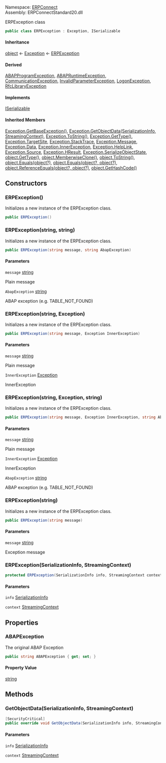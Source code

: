 
Namespace: [ERPConnect](index.md)  
Assembly: ERPConnectStandard20.dll  

ERPException class

```csharp
public class ERPException : Exception, ISerializable
```

#### Inheritance

[object](https://learn.microsoft.com/dotnet/api/system.object) ← 
[Exception](https://learn.microsoft.com/dotnet/api/system.exception) ← 
[ERPException](ERPConnect.ERPException.md)

#### Derived

[ABAPProgramException](ERPConnect.ABAPProgramException.md), 
[ABAPRuntimeException](ERPConnect.ABAPRuntimeException.md), 
[CommunicationException](ERPConnect.CommunicationException.md), 
[InvalidParameterException](ERPConnect.InvalidParameterException.md), 
[LogonException](ERPConnect.LogonException.md), 
[RfcLibraryException](ERPConnect.RfcLibraryException.md)

#### Implements

[ISerializable](https://learn.microsoft.com/dotnet/api/system.runtime.serialization.iserializable)

#### Inherited Members

[Exception.GetBaseException\(\)](https://learn.microsoft.com/dotnet/api/system.exception.getbaseexception), 
[Exception.GetObjectData\(SerializationInfo, StreamingContext\)](https://learn.microsoft.com/dotnet/api/system.exception.getobjectdata), 
[Exception.ToString\(\)](https://learn.microsoft.com/dotnet/api/system.exception.tostring), 
[Exception.GetType\(\)](https://learn.microsoft.com/dotnet/api/system.exception.gettype), 
[Exception.TargetSite](https://learn.microsoft.com/dotnet/api/system.exception.targetsite), 
[Exception.StackTrace](https://learn.microsoft.com/dotnet/api/system.exception.stacktrace), 
[Exception.Message](https://learn.microsoft.com/dotnet/api/system.exception.message), 
[Exception.Data](https://learn.microsoft.com/dotnet/api/system.exception.data), 
[Exception.InnerException](https://learn.microsoft.com/dotnet/api/system.exception.innerexception), 
[Exception.HelpLink](https://learn.microsoft.com/dotnet/api/system.exception.helplink), 
[Exception.Source](https://learn.microsoft.com/dotnet/api/system.exception.source), 
[Exception.HResult](https://learn.microsoft.com/dotnet/api/system.exception.hresult), 
[Exception.SerializeObjectState](https://learn.microsoft.com/dotnet/api/system.exception.serializeobjectstate), 
[object.GetType\(\)](https://learn.microsoft.com/dotnet/api/system.object.gettype), 
[object.MemberwiseClone\(\)](https://learn.microsoft.com/dotnet/api/system.object.memberwiseclone), 
[object.ToString\(\)](https://learn.microsoft.com/dotnet/api/system.object.tostring), 
[object.Equals\(object?\)](https://learn.microsoft.com/dotnet/api/system.object.equals\#system\-object\-equals\(system\-object\)), 
[object.Equals\(object?, object?\)](https://learn.microsoft.com/dotnet/api/system.object.equals\#system\-object\-equals\(system\-object\-system\-object\)), 
[object.ReferenceEquals\(object?, object?\)](https://learn.microsoft.com/dotnet/api/system.object.referenceequals), 
[object.GetHashCode\(\)](https://learn.microsoft.com/dotnet/api/system.object.gethashcode)

## Constructors

### <a id="ERPConnect_ERPException__ctor"></a> ERPException\(\)

Initializes a new instance of the ERPException class.

```csharp
public ERPException()
```

### <a id="ERPConnect_ERPException__ctor_System_String_System_String_"></a> ERPException\(string, string\)

Initializes a new instance of the ERPException class.

```csharp
public ERPException(string message, string AbapException)
```

#### Parameters

`message` [string](https://learn.microsoft.com/dotnet/api/system.string)

Plain message

`AbapException` [string](https://learn.microsoft.com/dotnet/api/system.string)

ABAP exception (e.g. TABLE_NOT_FOUND)

### <a id="ERPConnect_ERPException__ctor_System_String_System_Exception_"></a> ERPException\(string, Exception\)

Initializes a new instance of the ERPException class.

```csharp
public ERPException(string message, Exception InnerException)
```

#### Parameters

`message` [string](https://learn.microsoft.com/dotnet/api/system.string)

Plain message

`InnerException` [Exception](https://learn.microsoft.com/dotnet/api/system.exception)

InnerException

### <a id="ERPConnect_ERPException__ctor_System_String_System_Exception_System_String_"></a> ERPException\(string, Exception, string\)

Initializes a new instance of the ERPException class.

```csharp
public ERPException(string message, Exception InnerException, string AbapException)
```

#### Parameters

`message` [string](https://learn.microsoft.com/dotnet/api/system.string)

Plain message

`InnerException` [Exception](https://learn.microsoft.com/dotnet/api/system.exception)

InnerException

`AbapException` [string](https://learn.microsoft.com/dotnet/api/system.string)

ABAP exception (e.g. TABLE_NOT_FOUND)

### <a id="ERPConnect_ERPException__ctor_System_String_"></a> ERPException\(string\)

Initializes a new instance of the ERPException class.

```csharp
public ERPException(string message)
```

#### Parameters

`message` [string](https://learn.microsoft.com/dotnet/api/system.string)

Exception message

### <a id="ERPConnect_ERPException__ctor_System_Runtime_Serialization_SerializationInfo_System_Runtime_Serialization_StreamingContext_"></a> ERPException\(SerializationInfo, StreamingContext\)

```csharp
protected ERPException(SerializationInfo info, StreamingContext context)
```

#### Parameters

`info` [SerializationInfo](https://learn.microsoft.com/dotnet/api/system.runtime.serialization.serializationinfo)

`context` [StreamingContext](https://learn.microsoft.com/dotnet/api/system.runtime.serialization.streamingcontext)

## Properties

### <a id="ERPConnect_ERPException_ABAPException"></a> ABAPException

The original ABAP Exception

```csharp
public string ABAPException { get; set; }
```

#### Property Value

 [string](https://learn.microsoft.com/dotnet/api/system.string)

## Methods

### <a id="ERPConnect_ERPException_GetObjectData_System_Runtime_Serialization_SerializationInfo_System_Runtime_Serialization_StreamingContext_"></a> GetObjectData\(SerializationInfo, StreamingContext\)

```csharp
[SecurityCritical]
public override void GetObjectData(SerializationInfo info, StreamingContext context)
```

#### Parameters

`info` [SerializationInfo](https://learn.microsoft.com/dotnet/api/system.runtime.serialization.serializationinfo)

`context` [StreamingContext](https://learn.microsoft.com/dotnet/api/system.runtime.serialization.streamingcontext)

